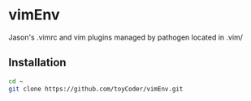 vimEnv
======

Jason's .vimrc and vim plugins managed by pathogen located in .vim/

Installation
------

```Bash
cd ~
git clone https://github.com/toyCoder/vimEnv.git
```

